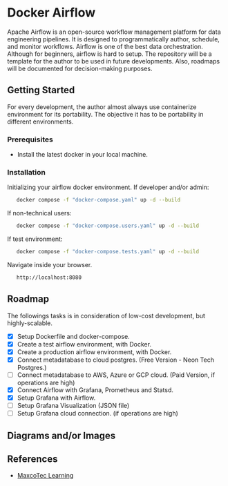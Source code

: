 # Docker Airflow
Apache Airflow is an open-source workflow management platform for data engineering pipelines. It is designed to programmatically author, schedule, and monitor workflows. Airflow is one of the best data orchestration. Although for beginners, airflow is hard to setup. The repository will be a template for the author to be used in future developments. Also, roadmaps will be documented for decision-making purposes.

<!-- GETTING STARTED -->
## Getting Started
For every development, the author almost always use containerize environment for its portability. The objective it has to be portability in different environments.

### Prerequisites
- Install the latest docker in your local machine.

### Installation
Initializing your airflow docker environment. If developer and/or admin:
```sh
   docker compose -f "docker-compose.yaml" up -d --build
   ```
If non-technical users:
```sh
   docker compose -f "docker-compose.users.yaml" up -d --build
   ```
If test environment:
```sh
   docker compose -f "docker-compose.tests.yaml" up -d --build
   ```
Navigate inside your browser.
```sh
   http://localhost:8080
   ```

<!-- ROADMAP -->
## Roadmap
The followings tasks is in consideration of low-cost development, but highly-scalable.
- [x] Setup Dockerfile and docker-compose.
- [x] Create a test airflow environment, with Docker.
- [x] Create a production airflow environment, with Docker.
- [x] Connect metadatabase to cloud postgres. (Free Version - Neon Tech Postgres.)
- [ ] Connect metadatabase to AWS, Azure or GCP cloud. (Paid Version, if operations are high)
- [x] Connect Airflow with Grafana, Prometheus and Statsd.
- [x] Setup Grafana with Airflow.
- [ ] Setup Grafana Visualization (JSON file)
- [ ] Setup Grafana cloud connection. (if operations are high)

<!-- Images and/or Diagrams -->
## Diagrams and/or Images

<!-- REFERENCES -->
## References
* [MaxcoTec Learning](https://www.youtube.com/watch?v=xyeR_uFhnD4)